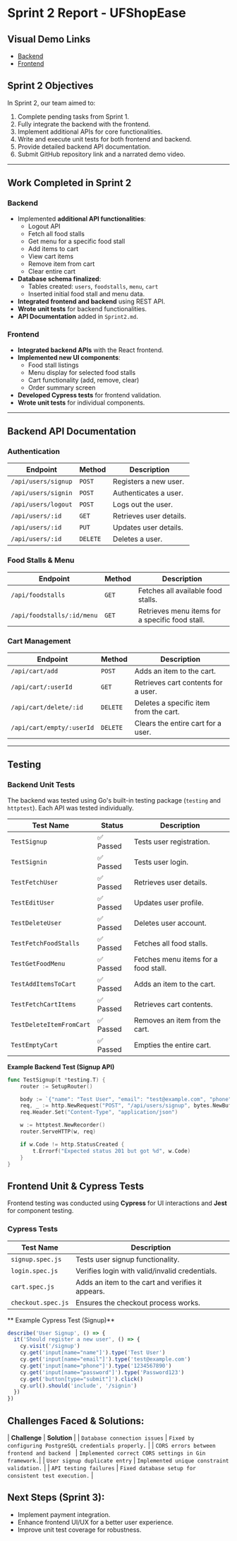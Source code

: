 # **Sprint 2 Report - UFShopEase**

## **Visual Demo Links**
- [Backend]()
- [Frontend]()

## **Sprint 2 Objectives**
In Sprint 2, our team aimed to:
1. Complete pending tasks from Sprint 1.
2. Fully integrate the backend with the frontend.
3. Implement additional APIs for core functionalities.
4. Write and execute unit tests for both frontend and backend.
5. Provide detailed backend API documentation.
6. Submit GitHub repository link and a narrated demo video.

---

## **Work Completed in Sprint 2**
### **Backend**
- Implemented **additional API functionalities**:
  - Logout API
  - Fetch all food stalls
  - Get menu for a specific food stall
  - Add items to cart
  - View cart items
  - Remove item from cart
  - Clear entire cart
- **Database schema finalized**:
  - Tables created: `users`, `foodstalls`, `menu`, `cart`
  - Inserted initial food stall and menu data.
- **Integrated frontend and backend** using REST API.
- **Wrote unit tests** for backend functionalities.
- **API Documentation** added in `Sprint2.md`.

### **Frontend**
- **Integrated backend APIs** with the React frontend.
- **Implemented new UI components**:
  - Food stall listings
  - Menu display for selected food stalls
  - Cart functionality (add, remove, clear)
  - Order summary screen
- **Developed Cypress tests** for frontend validation.
- **Wrote unit tests** for individual components.

---

## **Backend API Documentation**
### **Authentication**
| **Endpoint** | **Method** | **Description** |
|-------------|-----------|----------------|
| `/api/users/signup` | `POST` | Registers a new user. |
| `/api/users/signin` | `POST` | Authenticates a user. |
| `/api/users/logout` | `POST` | Logs out the user. |
| `/api/users/:id` | `GET` | Retrieves user details. |
| `/api/users/:id` | `PUT` | Updates user details. |
| `/api/users/:id` | `DELETE` | Deletes a user. |

### **Food Stalls & Menu**
| **Endpoint** | **Method** | **Description** |
|-------------|-----------|----------------|
| `/api/foodstalls` | `GET` | Fetches all available food stalls. |
| `/api/foodstalls/:id/menu` | `GET` | Retrieves menu items for a specific food stall. |

### **Cart Management**
| **Endpoint** | **Method** | **Description** |
|-------------|-----------|----------------|
| `/api/cart/add` | `POST` | Adds an item to the cart. |
| `/api/cart/:userId` | `GET` | Retrieves cart contents for a user. |
| `/api/cart/delete/:id` | `DELETE` | Deletes a specific item from the cart. |
| `/api/cart/empty/:userId` | `DELETE` | Clears the entire cart for a user. |

---

## **Testing**
### **Backend Unit Tests**
The backend was tested using Go's built-in testing package (`testing` and `httptest`). Each API was tested individually.

| **Test Name** | **Status** | **Description** |
|--------------|-----------|----------------|
| `TestSignup` | ✅ Passed | Tests user registration. |
| `TestSignin` | ✅ Passed | Tests user login. |
| `TestFetchUser` | ✅ Passed | Retrieves user details. |
| `TestEditUser` | ✅ Passed | Updates user profile. |
| `TestDeleteUser` | ✅ Passed | Deletes user account. |
| `TestFetchFoodStalls` | ✅ Passed | Fetches all food stalls. |
| `TestGetFoodMenu` | ✅ Passed | Fetches menu items for a food stall. |
| `TestAddItemsToCart` | ✅ Passed | Adds an item to the cart. |
| `TestFetchCartItems` | ✅ Passed | Retrieves cart contents. |
| `TestDeleteItemFromCart` | ✅ Passed | Removes an item from the cart. |
| `TestEmptyCart` | ✅ Passed | Empties the entire cart. |

**Example Backend Test (Signup API)**
```go
func TestSignup(t *testing.T) {
	router := SetupRouter()

	body := `{"name": "Test User", "email": "test@example.com", "phone": "1234567890", "password": "Password123"}`
	req, _ := http.NewRequest("POST", "/api/users/signup", bytes.NewBuffer([]byte(body)))
	req.Header.Set("Content-Type", "application/json")

	w := httptest.NewRecorder()
	router.ServeHTTP(w, req)

	if w.Code != http.StatusCreated {
		t.Errorf("Expected status 201 but got %d", w.Code)
	}
}
```

## **Frontend Unit & Cypress Tests**
Frontend testing was conducted using **Cypress** for UI interactions and **Jest** for component testing.

### **Cypress Tests**
| **Test Name** | **Description** |
|--------------|----------------|
| `signup.spec.js` | Tests user signup functionality. |
| `login.spec.js` | Verifies login with valid/invalid credentials. |
| `cart.spec.js` | Adds an item to the cart and verifies it appears. |
| `checkout.spec.js` | Ensures the checkout process works. |

** Example Cypress Test (Signup)**
```js
describe('User Signup', () => {
  it('Should register a new user', () => {
    cy.visit('/signup')
    cy.get('input[name="name"]').type('Test User')
    cy.get('input[name="email"]').type('test@example.com')
    cy.get('input[name="phone"]').type('1234567890')
    cy.get('input[name="password"]').type('Password123')
    cy.get('button[type="submit"]').click()
    cy.url().should('include', '/signin')
  })
})
```

## Challenges Faced & Solutions:
| **Challenge** | **Solution** |
| `Database connection issues` | `Fixed by configuring PostgreSQL credentials properly.` |
| `CORS errors between frontend and backend	` | `Implemented correct CORS settings in Gin framework.`|
| `User signup duplicate entry` |	`Implemented unique constraint validation.` |
| `API testing failures` |  `Fixed database setup for consistent test execution.` |


## Next Steps (Sprint 3):
- Implement payment integration.
- Enhance frontend UI/UX for a better user experience.
- Improve unit test coverage for robustness.
